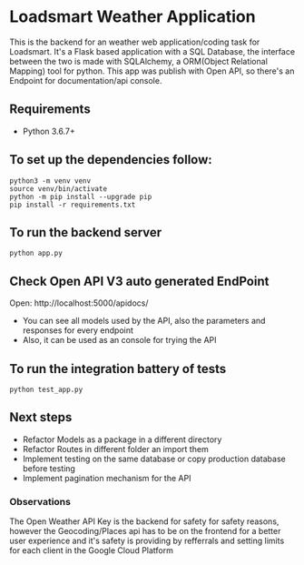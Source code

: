# Loadsmart Weather Application
This is the backend for an weather web application/coding task for Loadsmart. It's a Flask based application with a SQL Database, the interface between the two is made with SQLAlchemy, a ORM(Object Relational Mapping) tool for python. This app was publish with Open API, so there's an Endpoint for documentation/api console.

## Requirements
- Python 3.6.7+

## To set up the dependencies follow:
```
python3 -m venv venv
source venv/bin/activate
python -m pip install --upgrade pip
pip install -r requirements.txt
```

## To run the backend server 

```
python app.py
```

## Check Open API V3 auto generated EndPoint

Open: http://localhost:5000/apidocs/

- You can see all models used by the API, also the parameters and responses for every endpoint
- Also, it can be used as an console for trying the API

## To run the integration battery of tests 

```
python test_app.py
```


## Next steps
- Refactor Models as a package in a different directory
- Refactor Routes in different folder an import them
- Implement testing on the same database or copy production database before testing
- Implement pagination mechanism for the API

### Observations
The Open Weather API Key is the backend for safety for safety reasons, however the Geocoding/Places api has to be on the frontend for a better user experience and it's safety is providing by refferrals and setting limits for each client in the Google Cloud Platform
